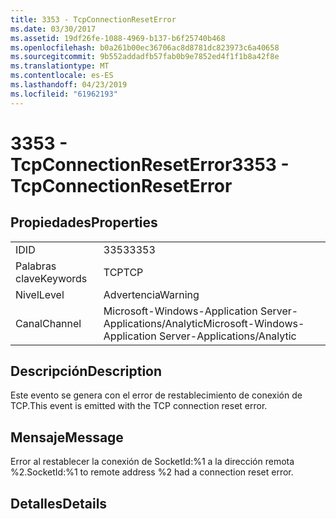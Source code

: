 ```yaml
---
title: 3353 - TcpConnectionResetError
ms.date: 03/30/2017
ms.assetid: 19df26fe-1088-4969-b137-b6f25740b468
ms.openlocfilehash: b0a261b00ec36706ac8d8781dc823973c6a40658
ms.sourcegitcommit: 9b552addadfb57fab0b9e7852ed4f1f1b8a42f8e
ms.translationtype: MT
ms.contentlocale: es-ES
ms.lasthandoff: 04/23/2019
ms.locfileid: "61962193"
---
```

# <a name="3353---tcpconnectionreseterror"></a><span data-ttu-id="acb4d-102">3353 - TcpConnectionResetError</span><span class="sxs-lookup"><span data-stu-id="acb4d-102">3353 - TcpConnectionResetError</span></span>
## <a name="properties"></a><span data-ttu-id="acb4d-103">Propiedades</span><span class="sxs-lookup"><span data-stu-id="acb4d-103">Properties</span></span>  
  
|||  
|-|-|  
|<span data-ttu-id="acb4d-104">ID</span><span class="sxs-lookup"><span data-stu-id="acb4d-104">ID</span></span>|<span data-ttu-id="acb4d-105">3353</span><span class="sxs-lookup"><span data-stu-id="acb4d-105">3353</span></span>|  
|<span data-ttu-id="acb4d-106">Palabras clave</span><span class="sxs-lookup"><span data-stu-id="acb4d-106">Keywords</span></span>|<span data-ttu-id="acb4d-107">TCP</span><span class="sxs-lookup"><span data-stu-id="acb4d-107">TCP</span></span>|  
|<span data-ttu-id="acb4d-108">Nivel</span><span class="sxs-lookup"><span data-stu-id="acb4d-108">Level</span></span>|<span data-ttu-id="acb4d-109">Advertencia</span><span class="sxs-lookup"><span data-stu-id="acb4d-109">Warning</span></span>|  
|<span data-ttu-id="acb4d-110">Canal</span><span class="sxs-lookup"><span data-stu-id="acb4d-110">Channel</span></span>|<span data-ttu-id="acb4d-111">Microsoft-Windows-Application Server-Applications/Analytic</span><span class="sxs-lookup"><span data-stu-id="acb4d-111">Microsoft-Windows-Application Server-Applications/Analytic</span></span>|  
  
## <a name="description"></a><span data-ttu-id="acb4d-112">Descripción</span><span class="sxs-lookup"><span data-stu-id="acb4d-112">Description</span></span>  
 <span data-ttu-id="acb4d-113">Este evento se genera con el error de restablecimiento de conexión de TCP.</span><span class="sxs-lookup"><span data-stu-id="acb4d-113">This event is emitted with the TCP connection reset error.</span></span>  
  
## <a name="message"></a><span data-ttu-id="acb4d-114">Mensaje</span><span class="sxs-lookup"><span data-stu-id="acb4d-114">Message</span></span>  
 <span data-ttu-id="acb4d-115">Error al restablecer la conexión de SocketId:%1 a la dirección remota %2.</span><span class="sxs-lookup"><span data-stu-id="acb4d-115">SocketId:%1 to remote address %2 had a connection reset error.</span></span>  
  
## <a name="details"></a><span data-ttu-id="acb4d-116">Detalles</span><span class="sxs-lookup"><span data-stu-id="acb4d-116">Details</span></span>
